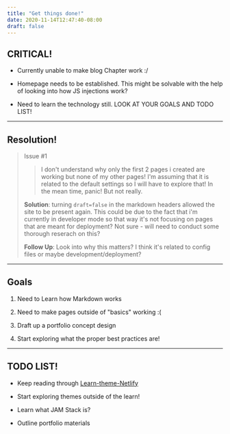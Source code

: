 ```yaml
---
title: "Get things done!"
date: 2020-11-14T12:47:40-08:00
draft: false
---
```

## CRITICAL!

- Currently unable to make blog Chapter work :/ 

- Homepage needs to be established. This might be solvable with the help of looking into how JS injections work?

- Need to learn the technology still. LOOK AT YOUR GOALS AND TODO LIST!

***

## Resolution! 
> Issue #1
>> I don't understand why only the first 2 pages i created are working but none of my other pages! I'm assuming that it is related to the default settings so I will have to explore that! In the mean time, panic! But not really.
>
>**Solution**: turning `draft=false` in the markdown headers allowed the site to be present again. This could be due to the fact that i'm currently in developer mode so that way it's not focusing on pages that are meant for deployment? Not sure - will need to conduct some thorough reserach on this?
>
>**Follow Up**: Look into why this matters? I think it's related to config files or maybe development/deployment?
>
***
## Goals

1. Need to Learn how Markdown works

2. Need to make pages outside of "basics" working :(

3. Draft up a portfolio concept design 

4. Start exploring what the proper best practices are! 

***
## TODO LIST!

- Keep reading through [Learn-theme-Netlify](learn.netlify.app/en/basics)

- Start exploring themes outside of the learn! 

- Learn what JAM Stack is? 

- Outline portfolio materials